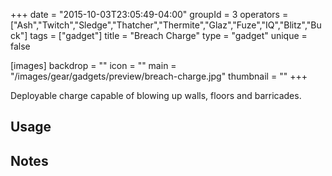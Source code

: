 +++
date = "2015-10-03T23:05:49-04:00"
groupId = 3
operators = ["Ash","Twitch","Sledge","Thatcher","Thermite","Glaz","Fuze","IQ","Blitz","Buck"]
tags = ["gadget"]
title = "Breach Charge"
type = "gadget"
unique = false

[images]
  backdrop = ""
  icon = ""
  main = "/images/gear/gadgets/preview/breach-charge.jpg"
  thumbnail = ""
+++

Deployable charge capable of blowing up walls, floors and barricades.

## Usage

## Notes
